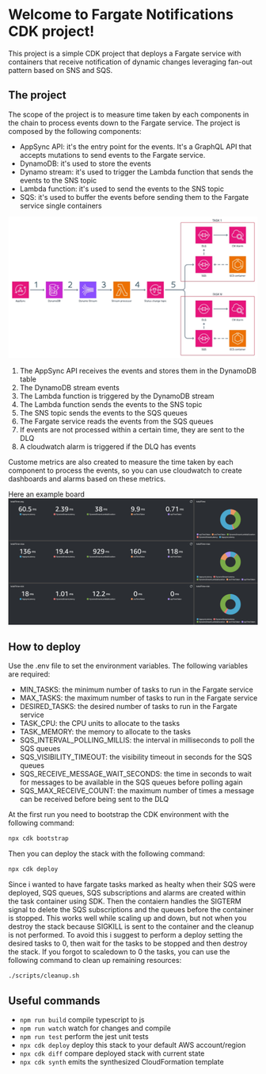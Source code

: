 # Welcome to Fargate Notifications CDK project!

This project is a simple CDK project that deploys a Fargate service with containers that receive notification of dynamic changes leveraging fan-out pattern based on SNS and SQS.

## The project
The scope of the project is to measure time taken by each components in the chain to process events down to the Fargate service. The project is composed by the following components:
- AppSync API: it's the entry point for the events. It's a GraphQL API that accepts mutations to send events to the Fargate service.
- DynamoDB: it's used to store the events
- Dynamo stream: it's used to trigger the Lambda function that sends the events to the SNS topic
- Lambda function: it's used to send the events to the SNS topic
- SQS: it's used to buffer the events before sending them to the Fargate service single containers

![Architecture](./docs/hld.png)

1. The AppSync API receives the events and stores them in the DynamoDB table
2. The DynamoDB stream events 
3. The Lambda function is triggered by the DynamoDB stream
4. The Lambda function sends the events to the SNS topic
5. The SNS topic sends the events to the SQS queues
6. The Fargate service reads the events from the SQS queues
7. If events are not processed within a certain time, they are sent to the DLQ
8. A cloudwatch alarm is triggered if the DLQ has events

Custome metrics are also created to measure the time taken by each component to process the events, so you can use cloudwatch to create dashboards and alarms based on these metrics.

Here an example board
![Cloudwatch dashboard](./docs/cloudwatch-dashboard.png)

## How to deploy
Use the .env file to set the environment variables. The following variables are required:
- MIN_TASKS: the minimum number of tasks to run in the Fargate service
- MAX_TASKS: the maximum number of tasks to run in the Fargate service
- DESIRED_TASKS: the desired number of tasks to run in the Fargate service
- TASK_CPU: the CPU units to allocate to the tasks
- TASK_MEMORY: the memory to allocate to the tasks
- SQS_INTERVAL_POLLING_MILLIS: the interval in milliseconds to poll the SQS queues
- SQS_VISIBILITY_TIMEOUT: the visibility timeout in seconds for the SQS queues
- SQS_RECEIVE_MESSAGE_WAIT_SECONDS: the time in seconds to wait for messages to be available in the SQS queues before polling again
- SQS_MAX_RECEIVE_COUNT: the maximum number of times a message can be received before being sent to the DLQ

At the first run you need to bootstrap the CDK environment with the following command:
```bash
npx cdk bootstrap
```

Then you can deploy the stack with the following command:
```bash
npx cdk deploy
```
Since i wanted to have fargate tasks marked as healty when their SQS were deployed, SQS queues, SQS subscriptions and alarms are created within the task container using SDK.
Then the contaiern handles the SIGTERM signal to delete the SQS subscriptions and the queues before the container is stopped.
This works well while scaling up and down, but not when you destroy the stack because SIGKILL is sent to the container and the cleanup is not performed.
To avoid this i suggest to perform a deploy setting the desired tasks to 0, then wait for the tasks to be stopped and then destroy the stack.
If you forgot to scaledown to 0 the tasks, you can use the following command to clean up remaining resources:

```bash
./scripts/cleanup.sh
```

## Useful commands

* `npm run build`   compile typescript to js
* `npm run watch`   watch for changes and compile
* `npm run test`    perform the jest unit tests
* `npx cdk deploy`  deploy this stack to your default AWS account/region
* `npx cdk diff`    compare deployed stack with current state
* `npx cdk synth`   emits the synthesized CloudFormation template
